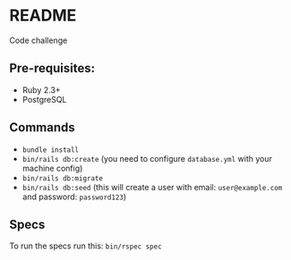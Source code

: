 # README

Code challenge

## Pre-requisites:

* Ruby 2.3+
* PostgreSQL

## Commands

* `bundle install`
* `bin/rails db:create` (you need to configure `database.yml` with your machine config)
* `bin/rails db:migrate`
* `bin/rails db:seed` (this will create a user with email: `user@example.com` and password: `password123`)

## Specs

To run the specs run this:
`bin/rspec spec`